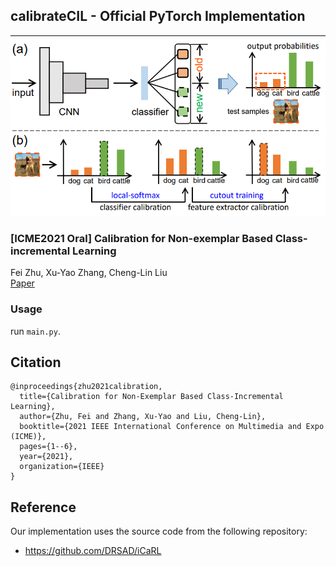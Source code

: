 ## calibrateCIL - Official PyTorch Implementation
<img src="./motivation.png" width="650">

### [ICME2021 Oral] Calibration for Non-exemplar Based Class-incremental Learning
Fei Zhu, Xu-Yao Zhang, Cheng-Lin Liu<br>
[Paper](https://ieeexplore.ieee.org/stamp/stamp.jsp?tp=&arnumber=9428409)

### Usage 
run `main.py`.

## Citation 
```
@inproceedings{zhu2021calibration,
  title={Calibration for Non-Exemplar Based Class-Incremental Learning},
  author={Zhu, Fei and Zhang, Xu-Yao and Liu, Cheng-Lin},
  booktitle={2021 IEEE International Conference on Multimedia and Expo (ICME)},
  pages={1--6},
  year={2021},
  organization={IEEE}
}
```

## Reference
Our implementation uses the source code from the following repository:
* <https://github.com/DRSAD/iCaRL>
